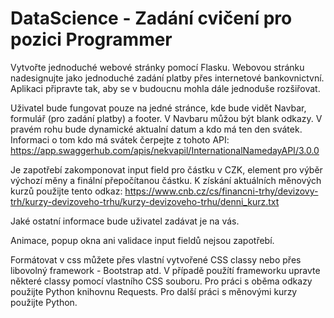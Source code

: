 # DataScience - Zadání cvičení pro pozici Programmer
Vytvořte jednoduché webové stránky pomocí Flasku.
Webovou stránku nadesignujte jako jednoduché zadání platby přes internetové bankovnictvní.
Aplikaci připravte tak, aby se v budoucnu mohla dále jednoduše rozšiřovat.

Uživatel bude fungovat pouze na jedné stránce, kde bude vidět Navbar, formulář (pro zadání platby) a footer.
V Navbaru můžou být blank odkazy.
V pravém rohu bude dynamické aktualní datum a kdo má ten den svátek. Informaci o tom kdo má svátek čerpejte z tohoto API: https://app.swaggerhub.com/apis/nekvapil/InternationalNamedayAPI/3.0.0


Je zapotřebí zakomponovat input field pro částku v CZK, element pro výběr výchozí měny a finální přepočítanou částku.
K získání aktuálních měnových kurzů použijte tento odkaz: https://www.cnb.cz/cs/financni-trhy/devizovy-trh/kurzy-devizoveho-trhu/kurzy-devizoveho-trhu/denni_kurz.txt

Jaké ostatní informace bude uživatel zadávat je na vás.

Animace, popup okna ani validace input fieldů nejsou zapotřebí.
	
Formátovat v css můžete přes vlastní vytvořené CSS classy nebo přes libovolný framework - Bootstrap atd.
V případě použítí frameworku upravte některé classy pomocí vlastního CSS souboru.
Pro práci s oběma odkazy použijte Python knihovnu Requests.
Pro další práci s měnovými kurzy použijte Python.
